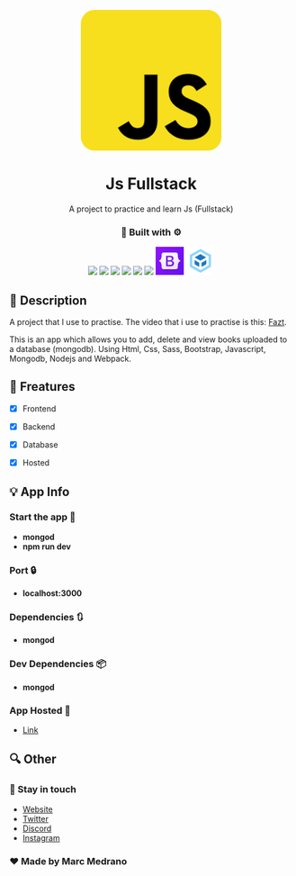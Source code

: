 <p align="center">
   <img src="src/Javascript.png" height="250px"/>  
</p>
<h1 align="center">Js Fullstack</h1>
<p align="center">A project to practice and learn Js (Fullstack)</p>
<h3 align="center">🔨 Built with ⚙️</h3>

<p align="center">
    <img src='https://raw.githubusercontent.com/sammwyy/sammwyy/master/skills/html.png' height='50px'/>
    <img src='https://raw.githubusercontent.com/sammwyy/sammwyy/master/skills/css.png' height='50px'/>
    <img src='https://raw.githubusercontent.com/sammwyy/sammwyy/master/skills/sass.png' height='50px'/>   
    <img src='https://raw.githubusercontent.com/sammwyy/sammwyy/master/skills/javascript.jpg' height='50px'/> 
    <img src='https://raw.githubusercontent.com/sammwyy/sammwyy/master/skills/mongo.png' height='50px'/>
    <img src='https://raw.githubusercontent.com/sammwyy/sammwyy/master/skills/nodejs.png' height='50px'/>
    <img src='src/Bootstrap.png' height='50px'/>
    <img src='src/webpack.png' height='50px'/>
</p>

## 📝 Description

A project that I use to practise. The video that i use to practise is this: [Fazt](https://www.youtube.com/watch?v=Fs1G1BcP4BI&list=PLo5lAe9kQrwq7n_REwpZdfggPCBW2ggnh&t=5s).

This is an app which allows you to add, delete and view books uploaded to a database (mongodb). Using Html, Css, Sass, Bootstrap, Javascript, Mongodb, Nodejs and Webpack.

## 🌃 Freatures

- [x] Frontend
- [x] Backend
- [x] Database

- [X] Hosted

## 💡 App Info
### Start the app 🔌
- <b>mongod</b>
- <b>npm run dev</b>

### Port 🔒
- <b>localhost:3000</b>

### Dependencies 🔃
- <b>mongod</b>

### Dev Dependencies 📦
- <b>mongod</b>

### App Hosted 📁
- [Link](https://books-js-fullstack.herokuapp.com)

## 🔍 Other
### 👤 Stay in touch

- [Website](https://elmarcz.github.io/portfolio/)
- [Twitter](https://twitter.com/MarcMedrano15)
- [Discord](https://discord.com/invite/zPSYDGVXxx)
- [Instagram](https://www.instagram.com/marcmedranoz/)

### ♥ Made by Marc Medrano
